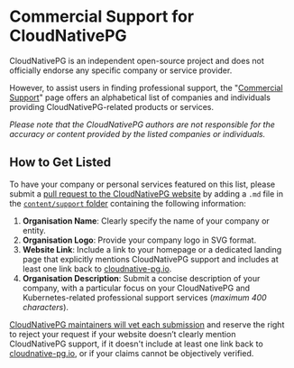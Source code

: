 # Commercial Support for CloudNativePG

CloudNativePG is an independent open-source project and does not officially
endorse any specific company or service provider.

However, to assist users in finding professional support, the
"[Commercial Support](https://cloudnative-pg.io/support/)"
page offers an alphabetical list of companies and individuals providing
CloudNativePG-related products or services.

*Please note that the CloudNativePG authors are not responsible for the accuracy
or content provided by the listed companies or individuals.*

## How to Get Listed

To have your company or personal services featured on this list, please submit
a [pull request to the CloudNativePG website](https://github.com/cloudnative-pg/cloudnative-pg.github.io)
by adding a `.md` file in the [`content/support` folder](https://github.com/cloudnative-pg/cloudnative-pg.github.io/tree/main/content/support)
containing the following information:

1. **Organisation Name**: Clearly specify the name of your company or entity.
2. **Organisation Logo**: Provide your company logo in SVG format.
3. **Website Link**: Include a link to your homepage or a dedicated landing
  page that explicitly mentions CloudNativePG support and includes at least one
  link back to [cloudnative-pg.io](https://cloudnative-pg.io).
4. **Organisation Description**: Submit a concise description of your company,
  with a particular focus on your CloudNativePG and Kubernetes-related
  professional support services (*maximum 400 characters*).

[CloudNativePG maintainers will vet each submission](https://github.com/cloudnative-pg/governance/blob/main/GOVERNANCE.md#voting)
and reserve the right to reject your request if your website doesn’t clearly
mention CloudNativePG support, if it doesn't include at least one link back to
[cloudnative-pg.io](https://cloudnative-pg.io), or if your claims cannot be
objectively verified.
